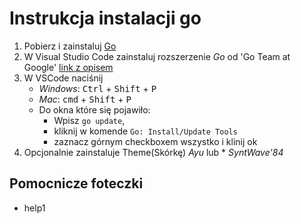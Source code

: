 # Instrukcja instalacji go

1. Pobierz i zainstaluj [Go](https://golang.org/dl/)
2. W Visual Studio Code zainstaluj rozszerzenie *Go* od 'Go Team at Google' [link z opisem](https://code.visualstudio.com/docs/languages/go)
3. W VSCode naciśnij
    * *Windows*: <kbd>Ctrl</kbd> + <kbd>Shift</kbd> + <kbd>P</kbd>
    * *Mac*: <kbd>cmd</kbd> + <kbd>Shift</kbd> + <kbd>P</kbd>
    * Do okna które się pojawiło:
        * Wpisz `go update`, 
        * kliknij w komende `Go: Install/Update Tools` 
        * zaznacz górnym checkboxem wszystko i klinij ok
4. Opcjonalnie zainstaluje Theme(Skórkę) *Ayu* lub * *SyntWave'84*


## Pomocnicze foteczki

* help1
